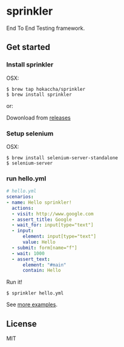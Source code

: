 sprinkler
====================

End To End Testing framework.

Get started
--------------

### Install sprinkler

OSX:

```
$ brew tap hokaccha/sprinkler
$ brew install sprinkler
```

or:

Dowonload from [releases](https://github.com/hokaccha/sprinkler/releases)

### Setup selenium

OSX:

```
$ brew install selenium-server-standalone
$ selenium-server
```

### run hello.yml

```yaml
# hello.yml
scenarios:
- name: Hello sprinkler!
  actions:
  - visit: http://www.google.com
  - assert_title: Google
  - wait_for: input[type="text"]
  - input:
      element: input[type="text"]
      value: Hello
  - submit: form[name="f"]
  - wait: 1000
  - assert_text:
      element: "#main"
      contain: Hello
```

Run it!

```
$ sprinkler hello.yml
```

See [more examples](https://github.com/hokaccha/sprinkler/tree/master/example).

License
--------------

MIT
